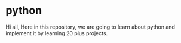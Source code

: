 # python
Hi all, Here in this repository, we are going to learn
about python and implement it by learning 20 plus projects.
